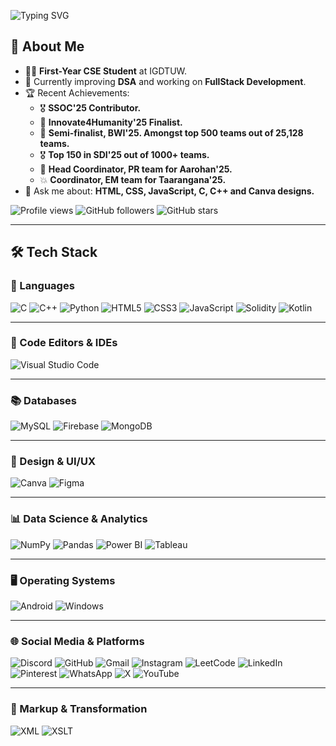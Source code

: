 ![Typing SVG](https://readme-typing-svg.demolab.com/?weight=500&color=F70D0D&lines=Hello!+I+am+Aditi+Gupta.)

## 🚀 About Me
- 👩‍💻 **First-Year CSE Student** at IGDTUW.
- 🌱 Currently improving **DSA** and working on **FullStack Development**.
- 🏆 Recent Achievements:
  - 🎖️ **SSOC'25 Contributor.**
  - 🥈 **Innovate4Humanity'25 Finalist.**
  - 🥈 **Semi-finalist, BWI'25. Amongst top 500 teams out of 25,128 teams.**
  - 🎖️ **Top 150 in SDI'25 out of 1000+ teams.**
  - 🌟 **Head Coordinator, PR team for Aarohan'25.**
  - 💥 **Coordinator, EM team for Taarangana'25.**
- 💬 Ask me about: **HTML, CSS, JavaScript, C, C++ and Canva designs.**

![Profile views](https://komarev.com/ghpvc/?username=AditiGupta-tech&color=blue&style=flat)
![GitHub followers](https://img.shields.io/github/followers/AditiGupta-tech?style=social)
![GitHub stars](https://img.shields.io/github/stars/AditiGupta-tech?style=social)

---

## 🛠️ Tech Stack

### 🚀 Languages
![C](https://img.shields.io/badge/C-A8B9CC?style=for-the-badge&logo=c&logoColor=white)
![C++](https://img.shields.io/badge/C++-%2300599C.svg?style=for-the-badge&logo=c%2B%2B&logoColor=white)
![Python](https://img.shields.io/badge/Python-3776AB?style=for-the-badge&logo=python&logoColor=white)
![HTML5](https://img.shields.io/badge/HTML5-E34F26?style=for-the-badge&logo=html5&logoColor=white)
![CSS3](https://img.shields.io/badge/CSS3-1572B6?style=for-the-badge&logo=css3&logoColor=white)
![JavaScript](https://img.shields.io/badge/JavaScript-F7DF1E?style=for-the-badge&logo=javascript&logoColor=black)
![Solidity](https://img.shields.io/badge/Solidity-363636?style=for-the-badge&logo=solidity&logoColor=fff)
![Kotlin](https://img.shields.io/badge/Kotlin-%237F52FF?style=for-the-badge&logo=kotlin&logoColor=white)

---

### 📝 Code Editors & IDEs
![Visual Studio Code](https://custom-icon-badges.demolab.com/badge/Visual%20Studio%20Code-0078d7?style=for-the-badge&logo=vsc&logoColor=white)

---

### 📚 Databases
![MySQL](https://img.shields.io/badge/MySQL-4479A1?style=for-the-badge&logo=mysql&logoColor=white)
![Firebase](https://img.shields.io/badge/Firebase-039BE5?style=for-the-badge&logo=firebase&logoColor=white)
![MongoDB](https://img.shields.io/badge/MongoDB-%234ea94b.svg?style=for-the-badge&logo=mongodb&logoColor=white)

---

### 🎨 Design & UI/UX
![Canva](https://img.shields.io/badge/Canva-%2300C4CC.svg?style=for-the-badge&logo=Canva&logoColor=white)
![Figma](https://img.shields.io/badge/Figma-F24E1E?style=for-the-badge&logo=figma&logoColor=white)

---

### 📊 Data Science & Analytics
![NumPy](https://img.shields.io/badge/NumPy-4DABCF?style=for-the-badge&logo=numpy&logoColor=fff)
![Pandas](https://img.shields.io/badge/Pandas-150458?style=for-the-badge&logo=pandas&logoColor=fff)
![Power BI](https://custom-icon-badges.demolab.com/badge/Power%20BI-F1C912?style=for-the-badge&logo=power-bi&logoColor=fff)
![Tableau](https://custom-icon-badges.demolab.com/badge/Tableau-0176D3?style=for-the-badge&logo=tableau&logoColor=fff)

---

### 🖥️ Operating Systems
![Android](https://img.shields.io/badge/Android-3DDC84?style=for-the-badge&logo=android&logoColor=white)
![Windows](https://custom-icon-badges.demolab.com/badge/Windows-0078D6?style=for-the-badge&logo=windows11&logoColor=white)

---

### 🌐 Social Media & Platforms
![Discord](https://img.shields.io/badge/Discord-%235865F2.svg?style=for-the-badge&logo=discord&logoColor=white)
![GitHub](https://img.shields.io/badge/GitHub-%23121011.svg?style=for-the-badge&logo=github&logoColor=white)
![Gmail](https://img.shields.io/badge/Gmail-D14836?style=for-the-badge&logo=gmail&logoColor=white)
![Instagram](https://img.shields.io/badge/Instagram-%23E4405F.svg?style=for-the-badge&logo=Instagram&logoColor=white)
![LeetCode](https://img.shields.io/badge/LeetCode-000000?style=for-the-badge&logo=LeetCode&logoColor=#d16c06)
![LinkedIn](https://custom-icon-badges.demolab.com/badge/LinkedIn-0A66C2?style=for-the-badge&logo=linkedin-white&logoColor=fff)
![Pinterest](https://img.shields.io/badge/Pinterest-%23E60023.svg?style=for-the-badge&logo=Pinterest&logoColor=white)
![WhatsApp](https://img.shields.io/badge/WhatsApp-25D366?style=for-the-badge&logo=whatsapp&logoColor=white)
![X](https://img.shields.io/badge/X-%23000000.svg?style=for-the-badge&logo=X&logoColor=white)
![YouTube](https://img.shields.io/badge/YouTube-%23FF0000.svg?style=for-the-badge&logo=YouTube&logoColor=white)

---

### 📄 Markup & Transformation
![XML](https://img.shields.io/badge/XML-FF6600?style=for-the-badge&logo=xml&logoColor=white)
![XSLT](https://img.shields.io/badge/XSLT-FF9900?style=for-the-badge&logoColor=white)
